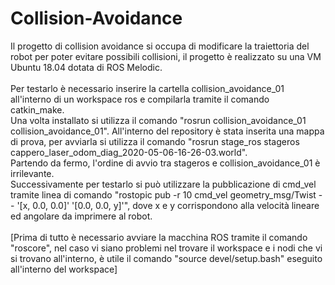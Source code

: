 # Collision-Avoidance

Il progetto di collision avoidance si occupa di modificare la traiettoria del robot per poter evitare possibili collisioni, il progetto è realizzato su una VM Ubuntu 18.04 dotata di ROS Melodic. <br />
 <br />
Per testarlo è necessario inserire la cartella collision_avoidance_01 all'interno di un workspace ros e compilarla tramite il comando catkin_make. <br />
Una volta installato si utilizza il comando "rosrun collision_avoidance_01 collision_avoidance_01".
All'interno del repository è stata inserita una mappa di prova, per avviarla si utilizza il comando "rosrun stage_ros stageros cappero_laser_odom_diag_2020-05-06-16-26-03.world". <br />
Partendo da fermo, l'ordine di avvio tra stageros e collision_avoidance_01 è irrilevante. <br />
Successivamente per testarlo si può utilizzare la pubblicazione di cmd_vel tramite linea di comando "rostopic pub -r 10 cmd_vel geometry_msg/Twist -- '[x, 0.0, 0.0]' '[0.0, 0.0, y]'", dove x e y corrispondono alla velocità lineare ed angolare da imprimere al robot. <br />
 <br />
[Prima di tutto è necessario avviare la macchina ROS tramite il comando "roscore", nel caso vi siano problemi nel trovare il workspace e i nodi che vi si trovano all'interno, è utile il comando "source devel/setup.bash" eseguito all'interno del workspace]
